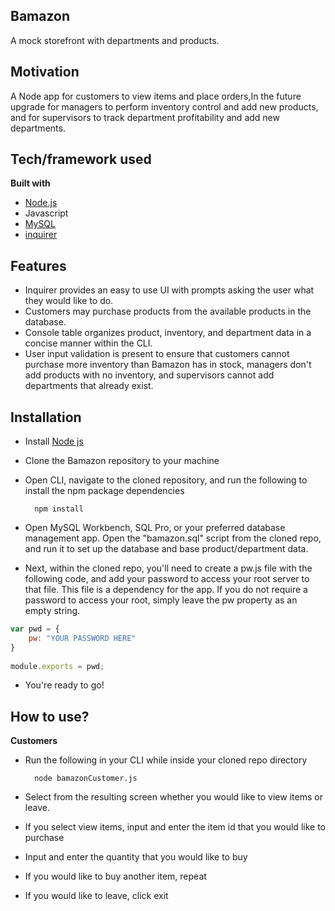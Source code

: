 ﻿## Bamazon
A mock storefront with departments and products.  

## Motivation
A Node app for customers to view items and place orders,In the future upgrade for managers to perform inventory control and add new products, and for supervisors to track department profitability and add new departments. 
 
 

## Tech/framework used
<b>Built with</b>
- [Node.js](https://nodejs.org/en/)
- Javascript
- [MySQL](https://www.mysql.com/)
- [inquirer](https://www.npmjs.com/package/inquirer)

## Features
- Inquirer provides an easy to use UI with prompts asking the user what they would like to do. 
- Customers may purchase products from the available products in the database.  
- Console table organizes product, inventory, and department data in a concise manner within the CLI. 
- User input validation is present to ensure that customers cannot purchase more inventory than Bamazon has in stock, managers don't add products with no inventory, and supervisors cannot add departments that already exist.

## Installation
- Install [Node js](https://nodejs.org/en/)
- Clone the Bamazon repository to your machine
- Open CLI, navigate to the cloned repository, and run the following to install the npm package dependencies 

		npm install

- Open MySQL Workbench, SQL Pro, or your preferred database management app. Open the "bamazon.sql" script from the cloned repo, and run it to set up the database and base product/department data.
- Next, within the cloned repo, you'll need to create a pw.js file with the following code, and add your password to access your root server to that file. This file is a dependency for the app. If you do not require a password to access your root, simply leave the pw property as an empty string.


```javascript
var pwd = {
	pw: "YOUR PASSWORD HERE"
}
	
module.exports = pwd;
```

- You're ready to go!

## How to use?
**Customers**
- Run the following in your CLI while inside your cloned repo directory

		node bamazonCustomer.js

- Select from the resulting screen whether you would like to view items or leave.
- If you select view items, input and enter the item id that you would like to purchase
- Input and enter the quantity that you would like to buy
- If you would like to buy another item, repeat
- If you would like to leave, click exit

